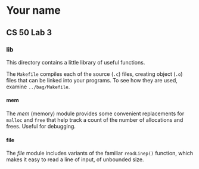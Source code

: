 # Your name
## CS 50 Lab 3

### lib

This directory contains a little library of useful functions.

The `Makefile` compiles each of the source (`.c`) files, creating object (`.o`) files that can be linked into your programs.
To see how they are used, examine `../bag/Makefile`.

#### mem

The *mem* (memory) module provides some convenient replacements for `malloc` and `free` that help track a count of the number of allocations and frees.
Useful for debugging.

#### file

The *file* module includes variants of the familiar `readLinep()` function, which makes it easy to read a line of input, of unbounded size.

